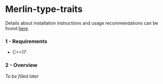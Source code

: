 # Merlin-type-traits

Details about installation instructions and usage recommendations can be found [here](https://github.com/merlin-source-libraries/Merlin-instructions).

### 1 - Requirements

- C++17

### 2 - Overview

_To be filled later_
